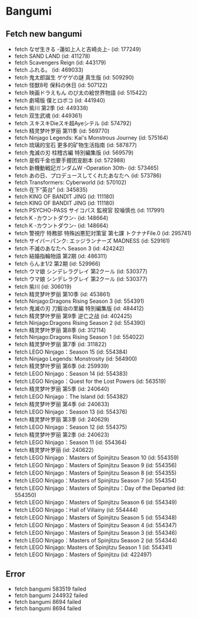 # Bangumi
## Fetch new bangumi
- fetch なぜ生きる -蓮如上人と吉崎炎上- (id: 177249)
- fetch SAND LAND (id: 411278)
- fetch Scavengers Reign (id: 443179)
- fetch ふれる。 (id: 469033)
- fetch 鬼太郎誕生 ゲゲゲの謎 真生版 (id: 509290)
- fetch 怪獣8号 保科の休日 (id: 507122)
- fetch 映画ドラえもん のび太の絵世界物語 (id: 515422)
- fetch 劇場版 僕とロボコ (id: 441940)
- fetch 紫川 第2季 (id: 449338)
- fetch 双生武魂 (id: 449361)
- fetch スキスキDieスキ超Ayeシテル (id: 574792)
- fetch 精灵梦叶罗丽 第11季 (id: 569770)
- fetch Ninjago Legends: Kai's Monstrous Journey (id: 575164)
- fetch 琉璃的宝石 更多的矿物生活指南 (id: 587877)
- fetch 鬼滅の刃 柱稽古編 特別編集版 (id: 569579)
- fetch 是假千金也要手握团宠剧本 (id: 572988)
- fetch 新機動戦記ガンダムW -Operation 30th- (id: 573465)
- fetch あの日、プロデュースしてくれたあなたへ (id: 573786)
- fetch Transformers: Cyberworld (id: 570102)
- fetch 在下“英台” (id: 345835)
- fetch KING OF BANDIT JING (id: 111180)
- fetch KING OF BANDIT JING (id: 111180)
- fetch PSYCHO-PASS サイコパス 監視官 狡噛慎也 (id: 117991)
- fetch K -カウントダウン- (id: 148664)
- fetch K -カウントダウン- (id: 148664)
- fetch 警視庁 特務部 特殊凶悪犯対策室 第七課 トクナナFile.0 (id: 295741)
- fetch サイバーパンク: エッジランナーズ MADNESS (id: 529161)
- fetch 不滅のあなたへ Season 3 (id: 424242)
- fetch 結婚指輪物語 第2期 (id: 486311)
- fetch らんま1/2 第2期 (id: 529966)
- fetch ウマ娘 シンデレラグレイ 第2クール (id: 530377)
- fetch ウマ娘 シンデレラグレイ 第2クール (id: 530377)
- fetch 紫川 (id: 306019)
- fetch 精灵梦叶罗丽 第10季 (id: 453861)
- fetch Ninjago:Dragons Rising Season 3 (id: 554391)
- fetch 鬼滅の刃 刀鍛冶の里編 特別編集版 (id: 484412)
- fetch 精灵梦叶罗丽 第9季 逆亡之战 (id: 402425)
- fetch Ninjago:Dragons Rising Season 2 (id: 554390)
- fetch 精灵梦叶罗丽 第8季 (id: 312114)
- fetch Ninjago:Dragons Rising Season 1 (id: 554022)
- fetch 精灵梦叶罗丽 第7季 (id: 311822)
- fetch LEGO Ninjago：Season 15 (id: 554384)
- fetch Ninjago Legends: Monstrosity (id: 564900)
- fetch 精灵梦叶罗丽 第6季 (id: 259939)
- fetch LEGO Ninjago：Season 14 (id: 554383)
- fetch LEGO Ninjago：Quest for the Lost Powers (id: 563519)
- fetch 精灵梦叶罗丽 第5季 (id: 240640)
- fetch LEGO Ninjago：The Island (id: 554382)
- fetch 精灵梦叶罗丽 第4季 (id: 240633)
- fetch LEGO Ninjago：Season 13 (id: 554376)
- fetch 精灵梦叶罗丽 第3季 (id: 240629)
- fetch LEGO Ninjago：Season 12 (id: 554375)
- fetch 精灵梦叶罗丽 第2季 (id: 240623)
- fetch LEGO Ninjago：Season 11 (id: 554364)
- fetch 精灵梦叶罗丽 (id: 240622)
- fetch LEGO Ninjago：Masters of Spinjitzu Season 10 (id: 554359)
- fetch LEGO Ninjago：Masters of Spinjitzu Season 9 (id: 554356)
- fetch LEGO Ninjago：Masters of Spinjitzu Season 8 (id: 554355)
- fetch LEGO Ninjago：Masters of Spinjitzu Season 7 (id: 554354)
- fetch LEGO Ninjago：Masters of Spinjitzu：Day of the Departed (id: 554350)
- fetch LEGO Ninjago：Masters of Spinjitzu Season 6 (id: 554349)
- fetch LEGO Ninjago：Hall of Villainy (id: 554444)
- fetch LEGO Ninjago：Masters of Spinjitzu Season 5 (id: 554348)
- fetch LEGO Ninjago：Masters of Spinjitzu Season 4 (id: 554347)
- fetch LEGO Ninjago：Masters of Spinjitzu Season 3 (id: 554346)
- fetch LEGO Ninjago：Masters of Spinjitzu Season 2 (id: 554344)
- fetch LEGO Ninjago: Masters of Spinjitzu Season 1 (id: 554341)
- fetch LEGO Ninjago：Masters of Spinjitzu (id: 422497)
## Error
- fetch bangumi 583519 failed
- fetch bangumi 244932 failed
- fetch bangumi 8694 failed
- fetch bangumi 8694 failed
